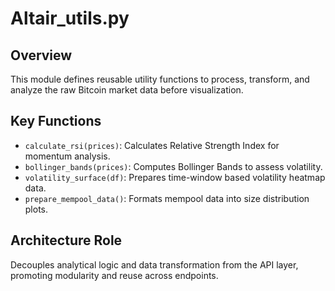 # Altair_utils.py

## Overview

This module defines reusable utility functions to process, transform, and analyze the raw Bitcoin market data before visualization.

## Key Functions

- `calculate_rsi(prices)`: Calculates Relative Strength Index for momentum analysis.
- `bollinger_bands(prices)`: Computes Bollinger Bands to assess volatility.
- `volatility_surface(df)`: Prepares time-window based volatility heatmap data.
- `prepare_mempool_data()`: Formats mempool data into size distribution plots.

## Architecture Role

Decouples analytical logic and data transformation from the API layer, promoting modularity and reuse across endpoints.
